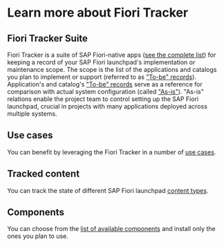 # Learn more about Fiori Tracker

## Fiori Tracker Suite

Fiori Tracker is a suite of SAP Fiori-native apps ([see the complete list](../../comp-main.md)) for keeping a record of your SAP Fiori launchpad's implementation or maintenance scope. The scope is the list of the applications and catalogs you plan to implement or support (referred to as ["To-be" records](../../to-be.md)). Application's and catalog's ["To-be" records](../../to-be.md) serve as a reference for comparison with actual system configuration (called ["As-is"](../../as-is.md)). "As-is" relations enable the project team to control setting up the SAP Fiori launchpad, crucial in projects with many applications deployed across multiple systems.


## Use cases

You can benefit by leveraging the Fiori Tracker in a number of [use cases](usecases.md).

## Tracked content

You can track the state of different SAP Fiori launchpad [content types](tracked.md).

## Components

You can choose from the [list of available components](comp-main.md) and install only the ones you plan to use.